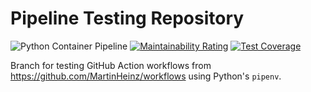 # Pipeline Testing Repository

![Python Container Pipeline](https://github.com/MartinHeinz/pipeline-tester/actions/workflows/python-pipeline.yaml/badge.svg?branch=python-pipenv)
[![Maintainability Rating](https://sonarcloud.io/api/project_badges/measure?project=MartinHeinz_pipeline-tester&metric=sqale_rating)](https://sonarcloud.io/summary/new_code?id=MartinHeinz_pipeline-tester)
[![Test Coverage](https://api.codeclimate.com/v1/badges/96b108c52760aa2567c1/test_coverage)](https://codeclimate.com/github/MartinHeinz/pipeline-tester/test_coverage)

Branch for testing GitHub Action workflows from https://github.com/MartinHeinz/workflows using Python's `pipenv`.
